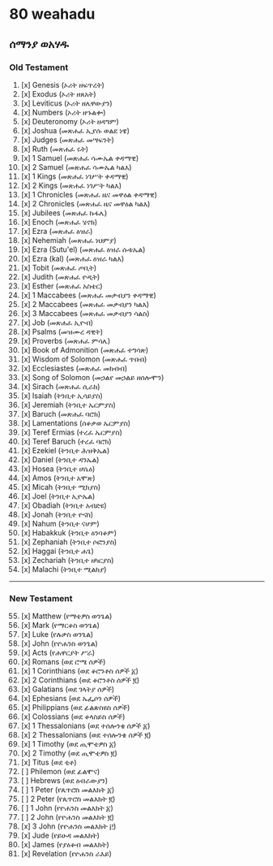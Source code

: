 # 80 weahadu
## ሰማንያ ወአሃዱ
### Old Testament
1.  [x] Genesis (ኦሪት ዘፍጥረት)
2.  [x] Exodus (ኦሪት ዘጸአት)
3.  [x] Leviticus (ኦሪት ዘሌዋውያን)
4.  [x] Numbers (ኦሪት ዘኁልቍ)
5.  [x] Deuteronomy (ኦሪት ዘዳግም)
6.  [x] Joshua (መጽሐፈ ኢያሱ ወልደ ነዌ)
7.  [x] Judges (መጽሐፈ መሣፍንት)
8.  [x] Ruth (መጽሐፈ ሩት)
9.  [x] 1 Samuel (መጽሐፈ ሳሙኤል ቀዳማዊ)
10. [x] 2 Samuel (መጽሐፈ ሳሙኤል ካልእ)
11. [x] 1 Kings (መጽሐፈ ነገሥት ቀዳማዊ)
12. [x] 2 Kings (መጽሐፈ ነገሥት ካልእ)
13. [x] 1 Chronicles (መጽሐፈ ዜና መዋዕል ቀዳማዊ)
14. [x] 2 Chronicles (መጽሐፈ ዜና መዋዕል ካልእ)
15. [x] Jubilees (መጽሐፈ ኩፋሌ)
16. [x] Enoch (መጽሐፈ ሄኖክ)
17. [x] Ezra (መጽሐፈ ዕዝራ)
18. [x] Nehemiah (መጽሐፈ ነህምያ)
19. [x] Ezra (Sutu'el) (መጽሐፈ ዕዝራ ሱቱኤል)
20. [x] Ezra (kal) (መጽሐፈ ዕዝራ ካልእ)
21. [x] Tobit (መጽሐፈ ጦቢት)
22. [x] Judith (መጽሐፈ ዮዲት)
23. [x] Esther (መጽሐፈ አስቴር)
24. [x] 1 Maccabees (መጽሐፈ መቃብያን ቀዳማዊ)
25. [x] 2 Maccabees (መጽሐፈ መቃብያን ካልእ)
26. [x] 3 Maccabees (መጽሐፈ መቃብያን ሳልስ)
27. [x] Job (መጽሐፈ ኢዮብ)
28. [x] Psalms (መዝሙረ ዳዊት)
29. [x] Proverbs (መጽሐፈ ምሳሌ)
30. [x] Book of Admonition (መጽሐፈ ተግሳጽ)
31. [x] Wisdom of Solomon (መጽሐፈ ጥበብ)
32. [x] Ecclesiastes (መጽሐፈ መክብብ)
33. [x] Song of Solomon (መኃልየ መኃልይ ዘሰሎሞን)
34. [x] Sirach (መጽሐፈ ሲራክ)
35. [x] Isaiah (ትንቢተ ኢሳይያስ)
36. [x] Jeremiah (ትንቢተ ኤርምያስ)
37. [x] Baruch (መጽሐፈ ባሮክ)
38. [x] Lamentations (ሰቆቃወ ኤርምያስ)
39. [x] Teref Ermias (ተረፈ ኤርምያስ)
40. [x] Teref Baruch (ተረፈ ባሮክ)
41. [x] Ezekiel (ትንቢተ ሕዝቅኤል)
42. [x] Daniel (ትንቢተ ዳንኤል)
43. [x] Hosea (ትንቢተ ሆሴዕ)
44. [x] Amos (ትንቢተ አሞጽ)
45. [x] Micah (ትንቢተ ሚክያስ)
46. [x] Joel (ትንቢተ ኢዮኤል)
47. [x] Obadiah (ትንቢተ አብድዩ)
48. [x] Jonah (ትንቢተ ዮናስ)
49. [x] Nahum (ትንቢተ ናሆም)
50. [x] Habakkuk (ትንቢተ ዕንባቆም)
51. [x] Zephaniah (ትንቢተ ሶፎንያስ)
52. [x] Haggai (ትንቢተ ሐጌ)
53. [x] Zechariah (ትንቢተ ዘካርያስ)
54. [x] Malachi (ትንቢተ ሚልክያ)

---
### New Testament
55. [x] Matthew (የማቴዎስ ወንጌል)
56. [x] Mark (የማርቆስ ወንጌል)
57. [x] Luke (የሉቃስ ወንጌል)
58. [x] John (የዮሐንስ ወንጌል)
59. [x] Acts (የሐዋርያት ሥራ)
60. [x] Romans (ወደ ሮሜ ሰዎች)
61. [x] 1 Corinthians (ወደ ቆሮንቶስ ሰዎች ፩)
62. [x] 2 Corinthians (ወደ ቆሮንቶስ ሰዎች ፪)
63. [x] Galatians (ወደ ገላትያ ሰዎች)
64. [x] Ephesians (ወደ ኤፌሶን ሰዎች)
65. [x] Philippians (ወደ ፊልጵስዩስ ሰዎች)
66. [x] Colossians (ወደ ቆላስይስ ሰዎች)
67. [x] 1 Thessalonians (ወደ ተሰሎንቄ ሰዎች ፩)
68. [x] 2 Thessalonians (ወደ ተሰሎንቄ ሰዎች ፪)
69. [x] 1 Timothy (ወደ ጢሞቴዎስ ፩)
70. [x] 2 Timothy (ወደ ጢሞቴዎስ ፪)
71. [x] Titus (ወደ ቲቶ)
72. [ ] Philemon (ወደ ፊልሞና)
73. [ ] Hebrews (ወደ ዕብራውያን)
74. [ ] 1 Peter (የጴጥሮስ መልእክት ፩)
75. [ ] 2 Peter (የጴጥሮስ መልእክት ፪)
76. [ ] 1 John (የዮሐንስ መልእክት ፩)
77. [ ] 2 John (የዮሐንስ መልእክት ፪)
78. [x] 3 John (የዮሐንስ መልእክት ፫)
79. [x] Jude (የይሁዳ መልእክት)
80. [x] James (የያዕቆብ መልእክት)
81. [x] Revelation (የዮሐንስ ራእይ)

